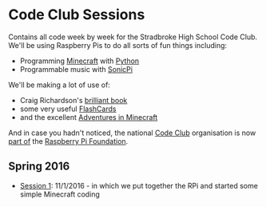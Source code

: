 # Code Club Sessions
Contains all code week by week for the Stradbroke High School Code Club. We'll be using Raspberry Pis to do all sorts of fun things including:
 * Programming [Minecraft](http://pi.minecraft.net/) with [Python](http://www.stuffaboutcode.com/p/minecraft.html)
 * Programmable music with [SonicPi](http://sonic-pi.net/)

We'll be making a lot of use of:
* Craig Richardson's [brilliant book](https://www.raspberrypi.org/blog/learning-python-using-codecademy/)
* some very useful [FlashCards](http://blog.whaleygeek.co.uk/wp-content/uploads/2013/06/minecraftPi-flashcards.pdf)
* and the excellent [Adventures in Minecraft](http://www.stuffaboutcode.com/p/adventures-in-minecraft.html)

And in case you hadn't noticed, the national [Code Club](https://www.codeclub.org.uk/) organisation is now [part of](https://www.raspberrypi.org/blog/putting-a-code-club-in-every-community/) the [Raspberry Pi Foundation](https://www.raspberrypi.org).

## Spring 2016
 * [Session 1](2016_01_11_session_1): 11/1/2016 - in which we put together the RPi and started some simple Minecraft coding